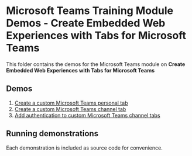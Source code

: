 # Microsoft Teams Training Module Demos - Create Embedded Web Experiences with Tabs for Microsoft Teams

This folder contains the demos for the Microsoft Teams module on **Create Embedded Web Experiences with Tabs for Microsoft Teams**

## Demos

1. [Create a custom Microsoft Teams personal tab](./01-learn-msteams-tabs)
1. [Create a custom Microsoft Teams channel tab](./02-learn-msteams-tabs)
1. [Add authentication to custom Microsoft Teams channel tabs](./03-auth-tab)

## Running demonstrations

Each demonstration is included as source code for convenience.
